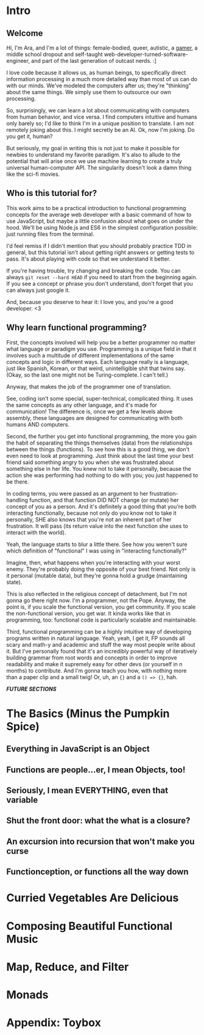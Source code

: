 # Intro
## Welcome
Hi, I'm Ara, and I'm a lot of things: female-bodied, queer, autistic, a [gamer](https://www.google.com/url?sa=t&rct=j&q=&esrc=s&source=web&cd=&cad=rja&uact=8&ved=0ahUKEwie5v6tsOPRAhXJwVQKHVNsCsgQyCkIHzAA&url=https%3A%2F%2Fwww.youtube.com%2Fwatch%3Fv%3DAjmJCy1ksYY&usg=AFQjCNGmFzoWKGXuA0WN_KyuNu7BMm0zkQ&sig2=Cfb1HHlebXM8j_4rJf7f7g), a middle school dropout and self-taught web-developer-turned-software-engineer, and part of the last generation of outcast nerds. :]

I love code because it allows us, as human beings, to specifically direct information processing in a much more detailed way than most of us can do with our minds. We've modeled the computers after us; they're "thinking" about the same things. We simply use them to outsource our own processing.

So, surprisingly, we can learn a lot about communicating with computers from human behavior, and vice versa. I find computers intuitive and humans only barely so; I'd like to think I'm in a unique position to translate. I am not remotely joking about this. I might secretly be an AI. Ok, now I'm joking. Do you get it, human?

But seriously, my goal in writing this is not just to make it possible for newbies to understand my favorite paradigm. It's also to allude to the potential that will arise once we use machine learning to create a truly universal human-computer API. The singularity doesn't look a damn thing like the sci-fi movies.

## Who is this tutorial for?
This work aims to be a practical introduction to functional programming concepts for the average web developer with a basic command of how to use JavaScript, but maybe a little confusion about what goes on under the hood. We'll be using Node.js and ES6 in the simplest configuration possible: just running files from the terminal.

I'd feel remiss if I didn't mention that you should probably practice TDD in general, but this tutorial isn't about getting right answers or getting tests to pass. It's about playing with code so that we understand it better.

If you're having trouble, try changing and breaking the code. You can always `git reset --hard HEAD` if you need to start from the beginning again. If you see a concept or phrase you don't understand, don't forget that you can always just google it.

And, because you deserve to hear it: I love you, and you're a good developer. <3

## Why learn functional programming?

First, the concepts involved will help you be a better programmer no matter what language or paradigm you use. Programming is a unique field in that it involves such a multitude of different implementations of the same concepts and logic in different ways. Each language really is a language, just like Spanish, Korean, or that weird, unintelligible shit that twins say. (Okay, so the last one might not be Turing-complete. I can't tell.)

Anyway, that makes the job of the programmer one of translation.

See, coding isn't some special, super-technical, complicated thing. It uses the same concepts as any other language, and it's made for communication! The difference is, once we get a few levels above assembly, these languages are designed for communicating with both humans AND computers.

Second, the further you get into functional programming, the more you gain the habit of separating the things themselves (data) from the relationships between the things (functions). To see how this is a good thing, we don't even need to look at programming. Just think about the last time your best friend said something angry to you when she was frustrated about something else in her life. You knew not to take it personally, because the action she was performing had nothing to do with you; you just happened to be there.

In coding terms, you were passed as an argument to her frustration-handling function, and that function DID NOT change (or mutate) her concept of you as a person. And it's definitely a good thing that you're both interacting functionally, because not only do you know not to take it personally, SHE also knows that you're not an inherent part of her frustration. It will pass (its return value into the next function she uses to interact with the world).

Yeah, the language starts to blur a little there. See how you weren't sure which definition of "functional" I was using in "interacting functionally?"

Imagine, then, what happens when you're interacting with your worst enemy. They're probably doing the opposite of your best friend. Not only is it personal (mutable data), but they're gonna hold a grudge (maintaining state).

This is also reflected in the religious concept of detachment, but I'm not gonna go there right now. I'm a programmer, not the Pope. Anyway, the point is, if you scale the functional version, you get community. If you scale the non-functional version, you get war. It kinda works like that in programming, too: functional code is particularly scalable and maintainable.

Third, functional programming can be a highly intuitive way of developing programs written in natural language. Yeah, yeah, I get it, FP sounds all scary and math-y and academic and stuff the way most people write about it. But I've personally found that it's an incredibly powerful way of iteratively building grammar from root words and concepts in order to improve readability and make it supremely easy for other devs (or yourself in n months) to contribute. And I'm gonna teach you how, with nothing more than a paper clip and a small twig! Or, uh, an `{}` and a `() => {}`, hah.

***FUTURE SECTIONS***
# The Basics (Minus the Pumpkin Spice)
## Everything in JavaScript is an Object
## Functions are people...er, I mean Objects, too!
## Seriously, I mean EVERYTHING, even that variable
## Shut the front door: what the what is a closure?
## An excursion into recursion that won't make you curse
## Functionception, or functions all the way down

# Curried Vegetables Are Delicious

# Composing Beautiful Functional Music

# Map, Reduce, and Filter

# Monads

# Appendix: Toybox
